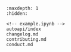 ```{include} ../README.md
```

```{toctree}
:maxdepth: 1
:hidden:

<!-- example.ipynb -->
autoapi/index
changelog.md
contributing.md
conduct.md
```